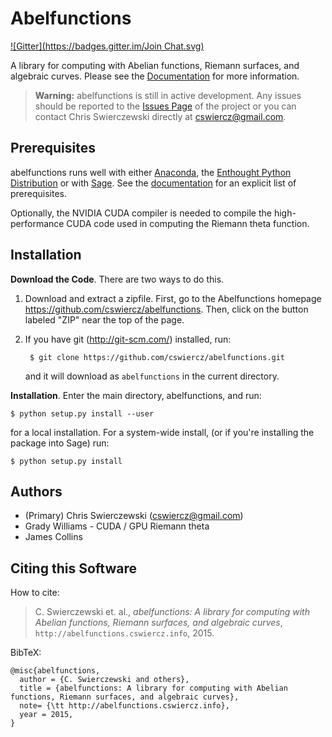 Abelfunctions
=============
[![Gitter](https://badges.gitter.im/Join Chat.svg)](https://gitter.im/cswiercz/abelfunctions?utm_source=badge&utm_medium=badge&utm_campaign=pr-badge&utm_content=badge)

A library for computing with Abelian functions, Riemann surfaces, and algebraic curves. Please see the [Documentation](http://abelfunctions.cswiercz.info) for more information.

> **Warning:** abelfunctions is still in active development. Any issues should be reported to the [Issues Page](https://github.com/cswiercz/abelfunctions/issues) of the project or you can contact Chris Swierczewski directly at <cswiercz@gmail.com>.

Prerequisites
-------------

abelfunctions runs well with either [Anaconda](https://store.continuum.io/cshop/anaconda/), the [Enthought Python Distribution](http://enthought.com/products/epd.php) or with [Sage](http://www.sagemath.org). See the [documentation](http://abelfunctions.cswiercz.info) for an explicit list of prerequisites.

Optionally, the NVIDIA CUDA compiler is needed to compile the high-performance CUDA code used in computing the Riemann theta function.


Installation
------------

**Download the Code**. There are two ways to do this.

1. Download and extract a zipfile. First, go to the Abelfunctions
   homepage https://github.com/cswiercz/abelfunctions. Then, click on
   the button labeled "ZIP" near the top of the page.

2. If you have git (http://git-scm.com/) installed, run:

        $ git clone https://github.com/cswiercz/abelfunctions.git

   and it will download as `abelfunctions` in the current directory.

**Installation**. Enter the main directory, abelfunctions, and run:

    $ python setup.py install --user

for a local installation. For a system-wide install, (or if you're installing the package into Sage) run:

    $ python setup.py install

Authors
-------

* (Primary) Chris Swierczewski (<cswiercz@gmail.com>)
* Grady Williams - CUDA / GPU Riemann theta
* James Collins

Citing this Software
--------------------

How to cite:

> C. Swierczewski et. al., *abelfunctions: A library for computing with Abelian functions, Riemann surfaces, and algebraic curves*, `http://abelfunctions.cswiercz.info`, 2015.

BibTeX:

    @misc{abelfunctions,
      author = {C. Swierczewski and others},
      title = {abelfunctions: A library for computing with Abelian functions, Riemann surfaces, and algebraic curves},
      note= {\tt http://abelfunctions.cswiercz.info},
      year = 2015,
    }
